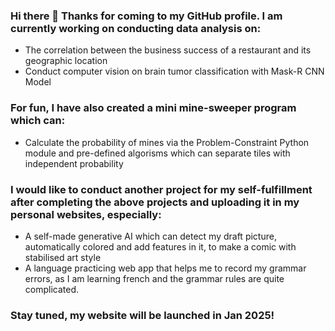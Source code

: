 ### Hi there 👋 Thanks for coming to my GitHub profile. I am currently working on conducting data analysis on:

- The correlation between the business success of a restaurant and its geographic location
- Conduct computer vision on brain tumor classification with Mask-R CNN Model

### For fun, I have also created a mini mine-sweeper program which can:

- Calculate the probability of mines via the Problem-Constraint Python module and pre-defined algorisms which can separate tiles with independent probability

### I would like to conduct another project for my self-fulfillment after completing the above projects and uploading it in my personal websites, especially: 

- A self-made generative AI which can detect my draft picture, automatically colored and add features in it, to make a comic with stabilised art style
- A language practicing web app that helps me to record my grammar errors, as I am learning french and the grammar rules are quite complicated.

### Stay tuned, my website will be launched in Jan 2025!

<!--
**bkty1122/bkty1122** is a ✨ _special_ ✨ repository because its `README.md` (this file) appears on your GitHub profile.

Here are some ideas to get you started:

- 🔭 I’m currently working on ...
- 🌱 I’m currently learning ...
- 👯 I’m looking to collaborate on ...
- 🤔 I’m looking for help with ...
- 💬 Ask me about ...
- 📫 How to reach me: ...
- 😄 Pronouns: ...
- ⚡ Fun fact: ...
-->
